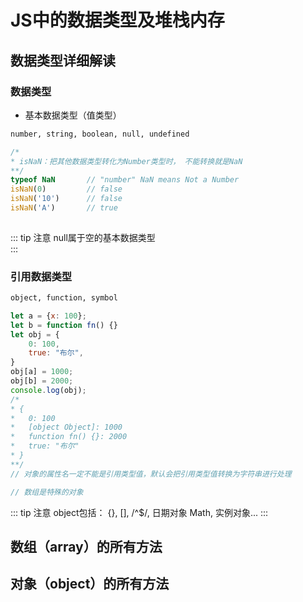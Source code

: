 # JS中的数据类型及堆栈内存

## 数据类型详细解读

### 数据类型
- 基本数据类型（值类型）

``` html
number, string, boolean, null, undefined
```

``` js
/*
* isNaN：把其他数据类型转化为Number类型时， 不能转换就是NaN
**/
typeof NaN       // "number" NaN means Not a Number
isNaN(0)         // false
isNaN('10')      // false
isNaN('A')       // true
 
```

::: tip 注意
null属于空的基本数据类型<br />
::: 

### 引用数据类型

``` html
object, function, symbol
```

``` js
let a = {x: 100};
let b = function fn() {}
let obj = {
    0: 100,
    true: "布尔",
}
obj[a] = 1000;
obj[b] = 2000;
console.log(obj);  
/*
* {
*   0: 100
*   [object Object]: 1000
*   function fn() {}: 2000
*   true: "布尔"
* }
**/ 
// 对象的属性名一定不能是引用类型值，默认会把引用类型值转换为字符串进行处理

// 数组是特殊的对象
```

::: tip 注意
object包括： {}, [], /^$/, 日期对象 Math, 实例对象...
:::

## 数组（array）的所有方法

## 对象（object）的所有方法